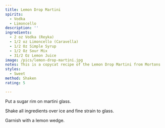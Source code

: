 ```yaml
---
title: Lemon Drop Martini
spirits:
  - Vodka
  - Limoncello
description: ''
ingredients:
  - 2 oz Vodka (Reyka)
  - 1/2 oz Limoncello (Caravella)
  - 1/2 Oz Simple Syrup
  - 1/2 Oz Sour Mix
  - 31/2 Oz Lemon Juice
image: /pics/lemon-drop-martini.jpg
notes: This is a copycat recipe of the Lemon Drop Martini from Mortons Steakhouse.
styles:
  - Sweet
method: Shaken
rating: 5

---
```


Put a sugar rim on martini glass.

Shake all ingredients over ice and fine strain to glass.

Garnish with a lemon wedge.